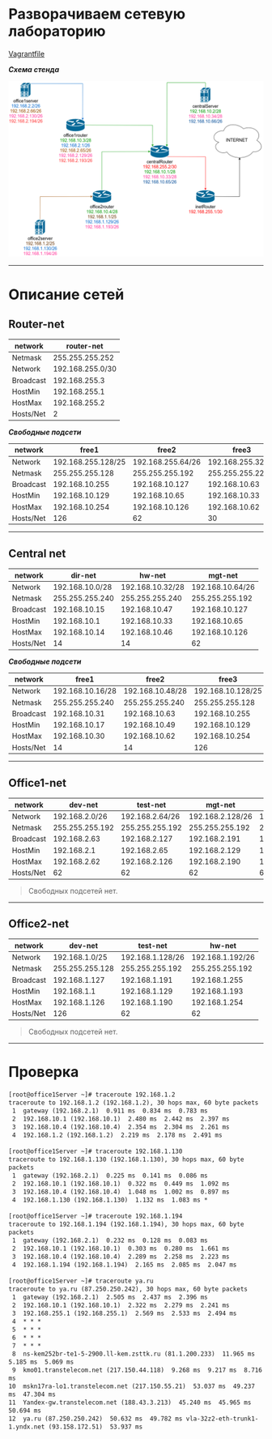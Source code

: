 # Разворачиваем сетевую лабораторию

[Vagrantfile](Vagrantfile)

***Схема стенда***

![Схема стенда](netlab.png)

---

# **Описание сетей**

## **Router-net**
|network  | router-net       |
|---------|------------------|
|Netmask  | 255.255.255.252  |
|Network  | 192.168.255.0/30 |
|Broadcast| 192.168.255.3    |
|HostMin  | 192.168.255.1    |
|HostMax  | 192.168.255.2    |
|Hosts/Net| 2                |

***Свободные подсети***
 
|network  | free1            | free2           | free3           | free4           | free5          | free6          |
|---------|------------------|-----------------|-----------------|-----------------|----------------|----------------|
|Network  |192.168.255.128/25|192.168.255.64/26|192.168.255.32/27|192.168.255.16/28|192.168.255.8/29|192.168.255.4/30|
|Netmask  |255.255.255.128   |255.255.255.192  |255.255.255.224  |255.255.255.240  |255.255.255.248 |255.255.255.252 |
|Broadcast|192.168.10.255    |192.168.10.127   |192.168.10.63    |192.168.10.31    |192.168.10.15   |192.168.10.7    |
|HostMin  |192.168.10.129    |192.168.10.65    |192.168.10.33    |192.168.10.17    |192.168.10.9    |192.168.10.5    |
|HostMax  |192.168.10.254    |192.168.10.126   |192.168.10.62    |192.168.10.30    |192.168.10.14   |192.168.10.6    |
|Hosts/Net|126               |62               |30               |14               |6               |2               | 


---

## **Central net**

|network  | dir-net         | hw-net          | mgt-net         |
|---------|-----------------|-----------------|-----------------|
|Network  | 192.168.10.0/28 | 192.168.10.32/28| 192.168.10.64/26|
|Netmask  | 255.255.255.240 | 255.255.255.240 | 255.255.255.192 |
|Broadcast| 192.168.10.15   | 192.168.10.47   | 192.168.10.127  |
|HostMin  | 192.168.10.1    | 192.168.10.33   | 192.168.10.65   |
|HostMax  | 192.168.10.14   | 192.168.10.46   | 192.168.10.126  |
|Hosts/Net| 14              | 14              | 62              |

***Свободные подсети***

|network  | free1            | free2           | free3            |
|---------|------------------|-----------------|------------------|
|Network  | 192.168.10.16/28 | 192.168.10.48/28| 192.168.10.128/25|
|Netmask  | 255.255.255.240  | 255.255.255.240 | 255.255.255.128  | 
|Broadcast| 192.168.10.31    | 192.168.10.63   | 192.168.10.255   |
|HostMin  | 192.168.10.17    | 192.168.10.49   | 192.168.10.129   |
|HostMax  | 192.168.10.30    | 192.168.10.62   | 192.168.10.254   |
|Hosts/Net| 14               | 14              | 126              |

---

## **Office1-net**

|network  | dev-net         | test-net        | mgt-net          | hw-net           |
|---------|-----------------|-----------------|------------------|------------------|
|Network  | 192.168.2.0/26  | 192.168.2.64/26 | 192.168.2.128/26 | 192.168.2.192/26 |
|Netmask  | 255.255.255.192 | 255.255.255.192 | 255.255.255.192  | 255.255.255.192  |
|Broadcast| 192.168.2.63    | 192.168.2.127   | 192.168.2.191    | 192.168.2.255    |
|HostMin  | 192.168.2.1     | 192.168.2.65    | 192.168.2.129    | 192.168.2.193    |
|HostMax  | 192.168.2.62    | 192.168.2.126   | 192.168.2.190    | 192.168.2.254    |
|Hosts/Net| 62              | 62              | 62               | 62

> Свободных подсетей нет.

---

## **Office2-net**

|network  | dev-net         | test-net         | hw-net           |
|---------|-----------------|------------------|------------------|
|Network  | 192.168.1.0/25  | 192.168.1.128/26 | 192.168.1.192/26 |
|Netmask  | 255.255.255.128 | 255.255.255.192  | 255.255.255.192  |
|Broadcast| 192.168.1.127   | 192.168.1.191    | 192.168.1.255    |
|HostMin  | 192.168.1.1     | 192.168.1.129    | 192.168.1.193    |
|HostMax  | 192.168.1.126   | 192.168.1.190    | 192.168.1.254    |
|Hosts/Net| 126             | 62               | 62               |

> Свободных подсетей нет.

---

# **Проверка**
```
[root@office1Server ~]# traceroute 192.168.1.2
traceroute to 192.168.1.2 (192.168.1.2), 30 hops max, 60 byte packets
 1  gateway (192.168.2.1)  0.911 ms  0.834 ms  0.783 ms
 2  192.168.10.1 (192.168.10.1)  2.480 ms  2.442 ms  2.397 ms
 3  192.168.10.4 (192.168.10.4)  2.354 ms  2.304 ms  2.261 ms
 4  192.168.1.2 (192.168.1.2)  2.219 ms  2.178 ms  2.491 ms

[root@office1Server ~]# traceroute 192.168.1.130
traceroute to 192.168.1.130 (192.168.1.130), 30 hops max, 60 byte packets
 1  gateway (192.168.2.1)  0.225 ms  0.141 ms  0.086 ms
 2  192.168.10.1 (192.168.10.1)  0.322 ms  0.449 ms  1.092 ms
 3  192.168.10.4 (192.168.10.4)  1.048 ms  1.002 ms  0.897 ms
 4  192.168.1.130 (192.168.1.130)  1.132 ms  1.083 ms *

[root@office1Server ~]# traceroute 192.168.1.194
traceroute to 192.168.1.194 (192.168.1.194), 30 hops max, 60 byte packets
 1  gateway (192.168.2.1)  0.232 ms  0.128 ms  0.083 ms
 2  192.168.10.1 (192.168.10.1)  0.303 ms  0.280 ms  1.661 ms
 3  192.168.10.4 (192.168.10.4)  2.289 ms  2.258 ms  2.223 ms
 4  192.168.1.194 (192.168.1.194)  2.165 ms  2.085 ms  2.047 ms

[root@office1Server ~]# traceroute ya.ru
traceroute to ya.ru (87.250.250.242), 30 hops max, 60 byte packets
 1  gateway (192.168.2.1)  2.505 ms  2.437 ms  2.396 ms
 2  192.168.10.1 (192.168.10.1)  2.322 ms  2.279 ms  2.241 ms
 3  192.168.255.1 (192.168.255.1)  2.569 ms  2.533 ms  2.494 ms
 4  * * *
 5  * * *
 6  * * *
 7  * * *
 8  ns-kem252br-te1-5-2900.ll-kem.zsttk.ru (81.1.200.233)  11.965 ms  5.185 ms  5.069 ms
 9  kmo01.transtelecom.net (217.150.44.118)  9.268 ms  9.217 ms  8.716 ms
10  mskn17ra-lo1.transtelecom.net (217.150.55.21)  53.037 ms  49.237 ms  47.304 ms
11  Yandex-gw.transtelecom.net (188.43.3.213)  45.240 ms  45.965 ms  50.694 ms
12  ya.ru (87.250.250.242)  50.632 ms  49.782 ms vla-32z2-eth-trunk1-1.yndx.net (93.158.172.51)  53.937 ms
```